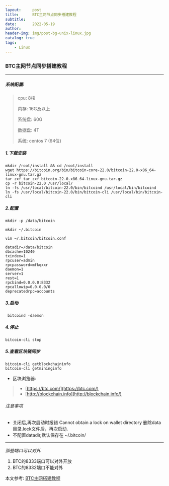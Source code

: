 ```yaml
---
layout:     post
title:      BTC主网节点同步搭建教程
subtitle:   
date:       2022-05-19
author:     
header-img: img/post-bg-unix-linux.jpg
catalog: true
tags:
    - Linux
---
```


### BTC主网节点同步搭建教程

***

##### 系统配置:

> cpu: 8核
>
> 内存: 16G及以上
>
> 系统盘: 60G
>
> 数据盘: 4T
>
> 系统: centos 7 (64位)

##### 1.下载安装

``````
mkdir /root/install && cd /root/install
wget https://bitcoin.org/bin/bitcoin-core-22.0/bitcoin-22.0-x86_64-linux-gnu.tar.gz
tar zxf tar zxf bitcoin-22.0-x86_64-linux-gnu.tar.gz
cp -r bitcoin-22.0 /usr/local/
ln -fs /usr/local/bitcoin-22.0/bin/bitcoind /usr/local/bin/bitcoind
ln -fs /usr/local/bitcoin-22.0/bin/bitcoin-cli /usr/local/bin/bitcoin-cli
``````



##### 2.配置

```
mkdir -p /data/bitcoin

mkdir ~/.bitcoin

vim ~/.bitcoin/bitcoin.conf
```



```
datadir=/data/bitcoin
dbcache=10240
txindex=1
rpcuser=admin
rpcpassword=mfkqxxr
daemon=1
server=1
rest=1
rpcbind=0.0.0.0:8332
rpcallowip=0.0.0.0/0
deprecatedrpc=accounts
```



##### 3.启动

```
 bitcoind -daemon
```



##### 4.停止

```
bitcoin-cli stop
```



##### 5.查看区块链同步

```
bitcoin-cli getblockchaininfo
bitcoin-cli getmininginfo
```

- 区块浏览器:

>- [https://btc.com/](https://btc.com/)
>- [http://blockchain.info](http://blockchain.info/)



######   注意事项

- 关闭后,再次启动时报错 Cannot obtain a lock on wallet directory 删除data目录.lock文件后，再次启动.
- 不配置datadir,默认保存在 ~/.bitcoin/



***

*那些端口可以对外*

1. BTC的8333端口可以对外开放
2. BTC的8332端口不能对外

本文参考: [BTC主网搭建教程](https://learnblockchain.cn/article/823)